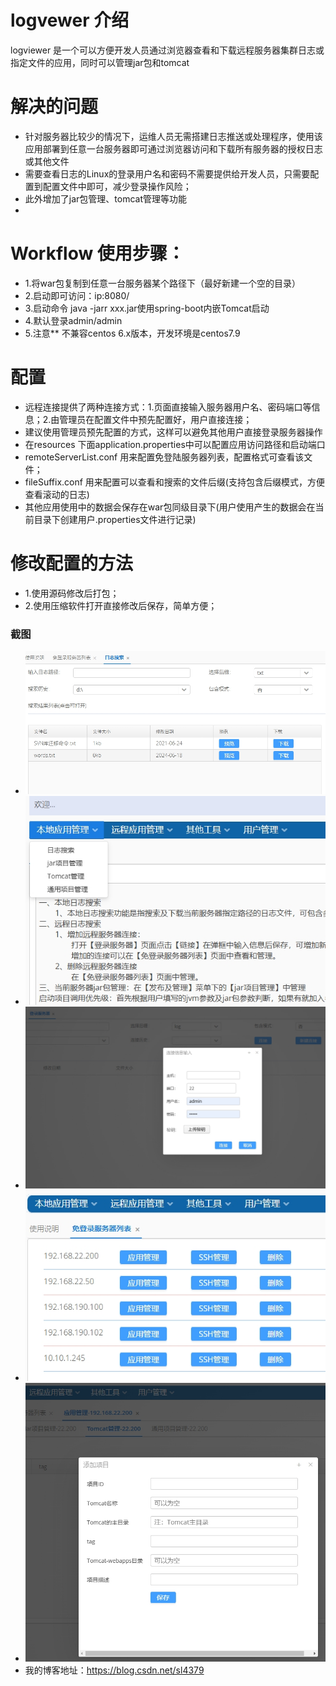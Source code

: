 logvewer 介绍
==============

logviewer 是一个可以方便开发人员通过浏览器查看和下载远程服务器集群日志或指定文件的应用，同时可以管理jar包和tomcat

# 解决的问题
- 针对服务器比较少的情况下，运维人员无需搭建日志推送或处理程序，使用该应用部署到任意一台服务器即可通过浏览器访问和下载所有服务器的授权日志或其他文件
- 需要查看日志的Linux的登录用户名和密码不需要提供给开发人员，只需要配置到配置文件中即可，减少登录操作风险；
- 此外增加了jar包管理、tomcat管理等功能
- 

Workflow 使用步骤：
========

- 1.将war包复制到任意一台服务器某个路径下（最好新建一个空的目录）
- 2.启动即可访问：ip:8080/
- 3.启动命令 java -jarr xxx.jar使用spring-boot内嵌Tomcat启动
- 4.默认登录admin/admin
- 5.注意** 不兼容centos 6.x版本，开发环境是centos7.9


配置
========
-  远程连接提供了两种连接方式：1.页面直接输入服务器用户名、密码端口等信息；2.由管理员在配置文件中预先配置好，用户直接连接；
-  建议使用管理员预先配置的方式，这样可以避免其他用户直接登录服务器操作
-  在resources 下面application.properties中可以配置应用访问路径和启动端口
- remoteServerList.conf 用来配置免登陆服务器列表，配置格式可查看该文件；
- fileSuffix.conf 用来配置可以查看和搜索的文件后缀(支持包含后缀模式，方便查看滚动的日志)
- 其他应用使用中的数据会保存在war包同级目录下(用户使用产生的数据会在当前目录下创建用户.properties文件进行记录)

修改配置的方法
========
- 1.使用源码修改后打包；
- 2.使用压缩软件打开直接修改后保存，简单方便；

### 截图
- ![localsearch.png](images%2Flocalsearch.png)
- ![local.png](images%2Flocal.png)
- ![loginserver.png](images%2Floginserver.png)
- ![serverlist.png](images%2Fserverlist.png)
- ![application.png](images%2Fapplication.png)
- 我的博客地址：https://blog.csdn.net/sl4379

